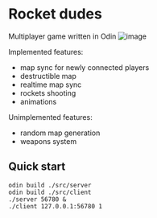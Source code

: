 # Rocket dudes
Multiplayer game written in Odin
![image](https://github.com/user-attachments/assets/a1b6fdbb-1a62-447b-b394-a6f3f5857959)


Implemented features:
 - map sync for newly connected players
 - destructible map
 - realtime map sync
 - rockets shooting
 - animations

Unimplemented features:
 - random map generation
 - weapons system

## Quick start
```
odin build ./src/server
odin build ./src/client
./server 56780 &
./client 127.0.0.1:56780 1
```
